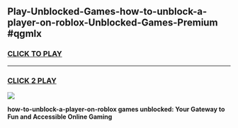 
## Play-Unblocked-Games-how-to-unblock-a-player-on-roblox-Unblocked-Games-Premium #qgmlx
<h3>
<a href="https://premium.freeplayer.one?title=how-to-unblock-a-player-on-roblox&ref=12M">CLICK TO PLAY</a></h3>
<hr>

<h3>
<a href="https://premium.freeplayer.one?title=how-to-unblock-a-player-on-roblox&ref=12M">CLICK 2 PLAY</a>
  
</h3>

<a href="https://premium.freeplayer.one?title=how-to-unblock-a-player-on-roblox&ref=12M"><img src="https://clearcache.store/games.png"></a>


**how-to-unblock-a-player-on-roblox games unblocked: Your Gateway to Fun and Accessible Online Gaming**
